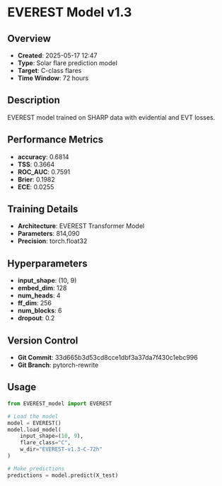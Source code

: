 # EVEREST Model v1.3

## Overview
- **Created**: 2025-05-17 12:47
- **Type**: Solar flare prediction model
- **Target**: C-class flares
- **Time Window**: 72 hours

## Description
EVEREST model trained on SHARP data with evidential and EVT losses.

## Performance Metrics
- **accuracy**: 0.6814
- **TSS**: 0.3664
- **ROC_AUC**: 0.7591
- **Brier**: 0.1982
- **ECE**: 0.0255


## Training Details
- **Architecture**: EVEREST Transformer Model
- **Parameters**: 814,090
- **Precision**: torch.float32

## Hyperparameters
- **input_shape**: (10, 9)
- **embed_dim**: 128
- **num_heads**: 4
- **ff_dim**: 256
- **num_blocks**: 6
- **dropout**: 0.2

## Version Control
- **Git Commit**: 33d665b3d53cd8cce1dbf3a37da7f430c1ebc996
- **Git Branch**: pytorch-rewrite

## Usage
```python
from EVEREST_model import EVEREST

# Load the model
model = EVEREST()
model.load_model(
    input_shape=(10, 9),
    flare_class="C",
    w_dir="EVEREST-v1.3-C-72h"
)

# Make predictions
predictions = model.predict(X_test)
```
